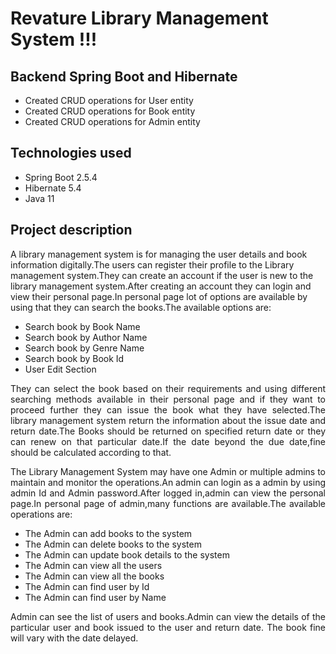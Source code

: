 <h1>Revature Library Management System !!!</h1>


<h2>Backend Spring Boot and Hibernate</h2>

<ul>
  <li>Created CRUD operations for User entity</li>
<li>Created CRUD operations for Book entity</li>
  <li>Created CRUD operations for Admin entity</li>
  </ul>

<h2>Technologies used</h2>
<ul>
  <li>Spring Boot 2.5.4</li>
  <li>Hibernate 5.4</li>
  <li>Java 11</li>
  </ul>
  
  <h2>Project description</h2>
  <p>A library management system is for managing the user details and book information digitally.The users can register their profile to the Library management system.They can create an account if the user is new to the library management system.After creating an account they can login and view their personal page.In personal page lot of options are available by using that they can search the books.The available options are:</p>
  <ul>
    <li>Search book by Book Name</li>
    <li>Search book by Author Name</li>
    <li>Search book by Genre Name</li>
    <li>Search book by Book Id</li>
    <li>User Edit Section</li>
  </ul>
  
  
<p style="text-align:justify">They can select the book based on their requirements and using different searching methods available in their personal page and if they want to proceed further they can issue the book what they have selected.The library management system return the information about the issue date and return date.The Books should be returned on specified return date or they can renew on that particular date.If the date beyond the due date,fine should be calculated according to that.</p>


<p style="text-align:justify">The Library Management System may have one Admin or multiple admins to maintain and monitor the operations.An admin can login as a admin by using admin Id and Admin password.After logged in,admin can view the personal page.In personal page of admin,many functions are available.The available operations are:</p>
 <ul>
    <li>The Admin can add books to the system</li>
    <li>The Admin can delete books to the system</li>
    <li>The Admin can update book details to the system</li>
    <li>The Admin can view all the users</li>
    <li>The Admin can view all the books</li>
    <li>The Admin can find user by Id</li>
    <li>The Admin can find user by Name</li>
  </ul>
<p style="text-align:justify">Admin can see the list of users and books.Admin can view the details of the particular user and book issued to the user and return date. The book fine will vary with the date delayed. 

